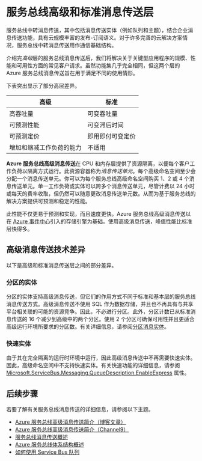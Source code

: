<properties
	pageTitle="服务总线高级和标准消息传送定价层概述 | Microsoft Azure"
	description="服务总线高级和标准消息传送"
	services="service-bus"
	documentationCenter=".net"
	authors="djrosanova"
	manager="timlt"
	editor=""/>

<tags
	ms.service="service-bus"
	ms.date="10/15/2015"
	wacn.date=""/>

# 服务总线高级和标准消息传送层 

服务总线中转消息传送，其中包括消息传送实体（例如队列和主题），结合企业消息传送功能，具有云规模丰富的发布-订阅语义。对于许多完善的云解决方案情况，服务总线中转消息传送用作通信基础结构。

介绍完*高级*层的服务总线消息传送后，我们将解决关于关键型应用程序的规模、性能和可用性方面的常见客户请求。虽然功能集几乎完全相同，但这两个层的 Azure 服务总线消息传送旨在用于满足不同的使用情形。

下表突出显示了部分高层差异。

| 高级 | 标准 |
|---------------------------------------|--------------------------------|
| 高吞吐量 | 可变吞吐量 |
| 可预测性能 | 可变滞后时间 |
| 可预测定价 | 即用即付可变定价 |
| 增加和缩减工作负荷的能力 | 不适用 |

**Azure 服务总线高级消息传送**在 CPU 和内存层提供了资源隔离，以便每个客户工作负荷以隔离方式运行。此资源容器称为*消息传送单元*。每个高级命名空间至少会分配一个消息传送单元。你可以为每个服务总线高级命名空间购买 1、2 或 4 个消息传送单元。单一工作负荷或实体可以跨多个消息传送单元，尽管计费以 24 小时或每天的费率收取，但仍然可以随意更改消息传送单元数。从而为基于服务总线的解决方案提供可预测和稳定的性能。

此性能不仅更易于预测和实现，而且速度更快。Azure 服务总线高级消息传送以在 [Azure 事件中心](https://azure.microsoft.com/services/event-hubs/)引入的存储引擎为基础。使用高级消息传送，峰值性能比标准层快得多。

## 高级消息传送技术差异

以下是高级和标准消息传送层之间的部分差异。

### 分区的实体

分区的实体支持高级消息传送，但它们的作用方式不同于标准和基本层的服务总线消息传送方式。高级消息传送不使用 SQL 作为数据存储，并且也不再具有与共享平台相关联的可能的资源竞争。因此，不必进行分区。此外，分区计数已从标准消息传送的 16 个减少到高级中的两个分区。使用 2 个分区可确保可用性并且更适合高级运行环境所要求的分区数。有关详细信息，请参阅[分区消息实体](/documentation/articles/service-bus-partitioning)。

### 快速实体

由于其在完全隔离的运行时环境中运行，因此高级消息传送中不再需要快速实体。因此，高级命名空间中不支持快速实体。有关快速功能的详细信息，请参阅 [Microsoft.ServiceBus.Messaging.QueueDescription.EnableExpress](https://msdn.microsoft.com/library/azure/microsoft.servicebus.messaging.queuedescription.enableexpress.aspx) 属性。

## 后续步骤

若要了解有关服务总线消息传送的详细信息，请参阅以下主题。

- [Azure 服务总线高级消息传送简介（博客文章）](http://azure.microsoft.com/blog/introducing-azure-service-bus-premium-messaging/)
- [Azure 服务总线高级消息传送简介（Channel9）](https://channel9.msdn.com/Blogs/Subscribe/Introducing-Azure-Service-Bus-Premium-Messaging)
- [服务总线消息传送概述](/documentation/articles/service-bus-messaging-overview)
- [Azure 服务总线体系结构概述](/documentation/articles/service-bus-fundamentals-hybrid-solutions)
- [如何使用 Service Bus 队列](/documentation/articles/service-bus-dotnet-how-to-use-queues)

<!---HONumber=Mooncake_0307_2016-->